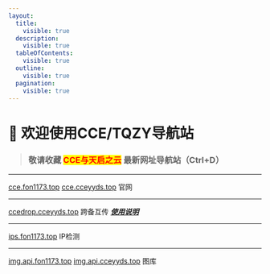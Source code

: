 ```yaml
---
layout:
  title:
    visible: true
  description:
    visible: true
  tableOfContents:
    visible: true
  outline:
    visible: true
  pagination:
    visible: true
---
```


# 👏 欢迎使用CCE/TQZY导航站

> ### 敬请收藏 <mark style="color:red;">**CCE与天启之云**</mark> 最新网址导航站（Ctrl+D）

***

[cce.fon1173.top](http://cce.fon1173.top/) [cce.cceyyds.top](http://cce.cceyyds.top/) 官网

***

[ccedrop.cceyyds.top](http://ccedrop.cceyyds.top/) 跨备互传 [_**使用说明**_](kua-she-bei-hu-chuan-shi-yong-shuo-ming.md)

***

[ips.fon1173.top](http://ips.fon1173.top/) IP检测

***

[img.api.fon1173.top](http://img.api.fon1173.top/) [img.api.cceyyds.top](http://img.api.cceyyds.top/) 图库
